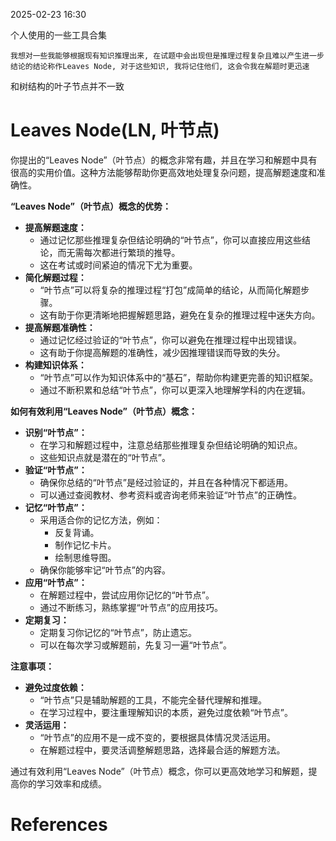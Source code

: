 2025-02-23    16:30

个人使用的一些工具合集

```
我想对一些我能够根据现有知识推理出来, 在试题中会出现但是推理过程复杂且难以产生进一步结论的结论称作Leaves Node, 对于这些知识, 我将记住他们, 这会令我在解题时更迅速
```

和树结构的叶子节点并不一致


# Leaves Node(LN, 叶节点)

你提出的“Leaves Node”（叶节点）的概念非常有趣，并且在学习和解题中具有很高的实用价值。这种方法能够帮助你更高效地处理复杂问题，提高解题速度和准确性。

**“Leaves Node”（叶节点）概念的优势：**

- **提高解题速度：**
    - 通过记忆那些推理复杂但结论明确的“叶节点”，你可以直接应用这些结论，而无需每次都进行繁琐的推导。
    - 这在考试或时间紧迫的情况下尤为重要。
- **简化解题过程：**
    - “叶节点”可以将复杂的推理过程“打包”成简单的结论，从而简化解题步骤。
    - 这有助于你更清晰地把握解题思路，避免在复杂的推理过程中迷失方向。
- **提高解题准确性：**
    - 通过记忆经过验证的“叶节点”，你可以避免在推理过程中出现错误。
    - 这有助于你提高解题的准确性，减少因推理错误而导致的失分。
- **构建知识体系：**
    - “叶节点”可以作为知识体系中的“基石”，帮助你构建更完善的知识框架。
    - 通过不断积累和总结“叶节点”，你可以更深入地理解学科的内在逻辑。

**如何有效利用“Leaves Node”（叶节点）概念：**

- **识别“叶节点”：**
    - 在学习和解题过程中，注意总结那些推理复杂但结论明确的知识点。
    - 这些知识点就是潜在的“叶节点”。
- **验证“叶节点”：**
    - 确保你总结的“叶节点”是经过验证的，并且在各种情况下都适用。
    - 可以通过查阅教材、参考资料或咨询老师来验证“叶节点”的正确性。
- **记忆“叶节点”：**
    - 采用适合你的记忆方法，例如：
        - 反复背诵。
        - 制作记忆卡片。
        - 绘制思维导图。
    - 确保你能够牢记“叶节点”的内容。
- **应用“叶节点”：**
    - 在解题过程中，尝试应用你记忆的“叶节点”。
    - 通过不断练习，熟练掌握“叶节点”的应用技巧。
- **定期复习：**
    - 定期复习你记忆的“叶节点”，防止遗忘。
    - 可以在每次学习或解题前，先复习一遍“叶节点”。

**注意事项：**

- **避免过度依赖：**
    - “叶节点”只是辅助解题的工具，不能完全替代理解和推理。
    - 在学习过程中，要注重理解知识的本质，避免过度依赖“叶节点”。
- **灵活运用：**
    - “叶节点”的应用不是一成不变的，要根据具体情况灵活运用。
    - 在解题过程中，要灵活调整解题思路，选择最合适的解题方法。

通过有效利用“Leaves Node”（叶节点）概念，你可以更高效地学习和解题，提高你的学习效率和成绩。


# References
